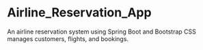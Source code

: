 # Airline_Reservation_App
 An airline reservation system using Spring Boot and Bootstrap CSS manages customers, flights, and bookings. 
